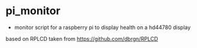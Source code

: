 # pi_monitor

+ monitor script for a raspberry pi to display health on a hd44780 display

based on RPLCD taken from https://github.com/dbrgn/RPLCD
